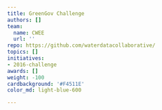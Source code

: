 ```yaml
---
title: GreenGov Challenge
authors: []
team:
  name: CWEE
  url: ''
repo: https://github.com/waterdatacollaborative/
topics: []
initiatives:
- 2016-challenge
awards: []
weight: -100
cardbackground: '#F4511E'
color_md: light-blue-600

---
```






